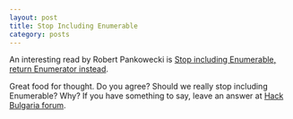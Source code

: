 ```yaml
---
layout: post
title: Stop Including Enumerable
category: posts
---
```


An interesting read by Robert Pankowecki is [Stop including Enumerable, return Enumerator instead][].

Great food for thought. Do you agree? Should we really stop including
Enumerable? Why? If you have something to say, leave an answer at [Hack Bulgaria
forum][].

[Stop including Enumerable, return Enumerator instead]: http://blog.arkency.com/2014/01/ruby-to-enum-for-enumerator/.
[Hack Bulgaria forum]: https://hackbulgaria.com/forum/category/9
